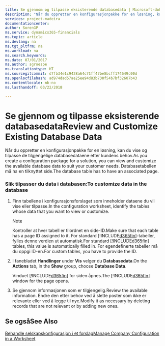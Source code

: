 ```yaml
---
title: Se gjennom og tilpasse eksisterende databasedata | Microsoft-dokumentasjon
description: "Når du oppretter en konfigurasjonpakke for en løsning, kan du vise og tilpasse de tilgjengelige databasedataene etter kundens behov. Databasetabellen må ha en tilknyttet side."
services: project-madeira
documentationcenter: 
author: SorenGP
ms.service: dynamics365-financials
ms.topic: article
ms.devlang: na
ms.tgt_pltfrm: na
ms.workload: na
ms.search.keywords: 
ms.date: 07/01/2017
ms.author: sgroespe
ms.translationtype: HT
ms.sourcegitcommit: d7fb34e1c9428a64c71ff47be8bcff174649c00d
ms.openlocfilehash: ad974dad57ae25ee94d83b730f54b7bf32607b43
ms.contentlocale: nb-no
ms.lasthandoff: 03/22/2018

---
```

# <a name="review-and-customize-existing-database-data"></a><span data-ttu-id="3997b-104">Se gjennom og tilpasse eksisterende databasedata</span><span class="sxs-lookup"><span data-stu-id="3997b-104">Review and Customize Existing Database Data</span></span>
<span data-ttu-id="3997b-105">Når du oppretter en konfigurasjonpakke for en løsning, kan du vise og tilpasse de tilgjengelige databasedataene etter kundens behov.</span><span class="sxs-lookup"><span data-stu-id="3997b-105">As you create a configuration package for a solution, you can view and customize the available database data to suit your customer needs.</span></span> <span data-ttu-id="3997b-106">Databasetabellen må ha en tilknyttet side.</span><span class="sxs-lookup"><span data-stu-id="3997b-106">The database table has to have an associated page.</span></span>  

### <a name="to-customize-data-in-the-database"></a><span data-ttu-id="3997b-107">Slik tilpasser du data i databasen:</span><span class="sxs-lookup"><span data-stu-id="3997b-107">To customize data in the database</span></span>  

1.  <span data-ttu-id="3997b-108">Finn tabellene i konfigurasjonsforslaget som inneholder dataene du vil vise eller tilpasse.</span><span class="sxs-lookup"><span data-stu-id="3997b-108">In the configuration worksheet, identify the tables whose data that you want to view or customize.</span></span>  

    > [!NOTE]  
    >  <span data-ttu-id="3997b-109">Kontroller at hver tabell er tilordnet en side-ID.</span><span class="sxs-lookup"><span data-stu-id="3997b-109">Make sure that each table has a page ID assigned to it.</span></span> <span data-ttu-id="3997b-110">For standard [!INCLUDE[d365fin](includes/d365fin_md.md)]\-tabeller, fylles denne verdien ut automatisk.</span><span class="sxs-lookup"><span data-stu-id="3997b-110">For standard [!INCLUDE[d365fin](includes/d365fin_md.md)] tables, this value is automatically filled in.</span></span> <span data-ttu-id="3997b-111">For egendefinerte tabeller må du oppgi ID\-en.</span><span class="sxs-lookup"><span data-stu-id="3997b-111">For custom tables, you have to provide the ID.</span></span>  

2.  <span data-ttu-id="3997b-112">I fanebladet **Handlinger** under **Vis** velger du **Databasedata**.</span><span class="sxs-lookup"><span data-stu-id="3997b-112">On the **Actions** tab, in the **Show** group, choose **Database Data**.</span></span>  

     <span data-ttu-id="3997b-113">Vinduet [!INCLUDE[d365fin](includes/d365fin_md.md)] for siden åpnes.</span><span class="sxs-lookup"><span data-stu-id="3997b-113">The [!INCLUDE[d365fin](includes/d365fin_md.md)] window for the page opens.</span></span>  

3.  <span data-ttu-id="3997b-114">Se gjennom informasjonen som er tilgjengelig.</span><span class="sxs-lookup"><span data-stu-id="3997b-114">Review the available information.</span></span> <span data-ttu-id="3997b-115">Endre den etter behov ved å slette poster som ikke er relevante eller ved å legge til nye.</span><span class="sxs-lookup"><span data-stu-id="3997b-115">Modify it as necessary by deleting records that are not relevant or by adding new ones.</span></span>  

## <a name="see-also"></a><span data-ttu-id="3997b-116">Se også</span><span class="sxs-lookup"><span data-stu-id="3997b-116">See Also</span></span>  
 [<span data-ttu-id="3997b-117">Behandle selskapskonfigurasjon i et forslag</span><span class="sxs-lookup"><span data-stu-id="3997b-117">Manage Company Configuration in a Worksheet</span></span>](admin-how-to-manage-company-configuration-in-a-worksheet.md)

